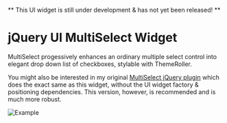 ** This UI widget is still under development & has not yet been released! **

# jQuery UI MultiSelect Widget

MultiSelect progessively enhances an ordinary multiple select control into elegant drop down list of checkboxes, stylable with ThemeRoller.  

You might also be interested in my original [MultiSelect jQuery plugin](http://github.com/ehynds/jquery-multiselect) which does the exact same
as this widget, without the UI widget factory & positioning dependencies.  This version, however, is recommended and is much more robust.

![Example](http://www.erichynds.com/examples/jquery-multiselect/screenshot-widget.gif)
